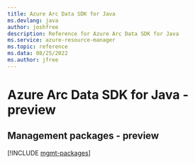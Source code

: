 ```yaml
---
title: Azure Arc Data SDK for Java
ms.devlang: java
author: joshfree
description: Reference for Azure Arc Data SDK for Java
ms.service: azure-resource-manager
ms.topic: reference
ms.data: 08/25/2022
ms.author: jfree
---
```

# Azure Arc Data SDK for Java - preview

## Management packages - preview
[!INCLUDE [mgmt-packages](arc-data-mgmt-index.md)]
